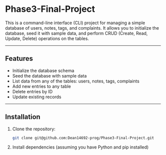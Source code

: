 # Phase3-Final-Project

This is a command-line interface (CLI) project for managing a simple database of users, notes, tags, and complaints. It allows you to initialize the database, seed it with sample data, and perform CRUD (Create, Read, Update, Delete) operations on the tables.

---

## Features

- Initialize the database schema
- Seed the database with sample data
- List data from any of the tables: users, notes, tags, complaints
- Add new entries to any table
- Delete entries by ID
- Update existing records

---

## Installation

1. Clone the repository:

   ```bash
   git clone git@github.com:Dean14692-prog/Phase3-Final-Project.git

   ```

2. Install dependencies (assuming you have Python and pip installed)

   ```bash pip install click sqlalchemy

   ```
